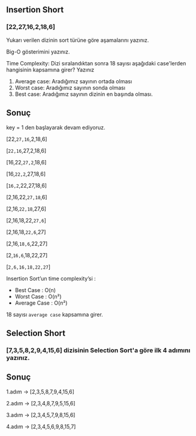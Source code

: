 ## Insertion Short
### [22,27,16,2,18,6]

Yukarı verilen dizinin sort türüne göre aşamalarını yazınız.

Big-O gösterimini yazınız.

Time Complexity: Dizi sıralandıktan sonra 18 sayısı aşağıdaki case'lerden hangisinin kapsamına girer? Yazınız

1. Average case: Aradığımız sayının ortada olması
2. Worst case: Aradığımız sayının sonda olması
3. Best case: Aradığımız sayının dizinin en başında olması.

## Sonuç

key = 1 den başlayarak devam ediyoruz.

[22,`27,16`,2,18,6] 

[`22,16`,27,2,18,6] 

[16,22,`27,2`,18,6] 

[16,`22,2`,27,18,6] 

[`16,2`,22,27,18,6] 

[2,16,22,`27,18`,6] 

[2,16,`22,18`,27,6] 

[2,16,18,22,`27,6`] 

[2,16,18,`22,6`,27] 

[2,16,`18,6`,22,27] 

[2,`16,6`,18,22,27] 

[`2,6,16,18,22,27`]


Insertion Sort’un time complexity’si :

- Best Case : O(n)
- Worst Case : O(n²)
- Average Case : O(n²)


18 sayısı `average case` kapsamına girer.

## Selection Short
### [7,3,5,8,2,9,4,15,6]  dizisinin Selection Sort'a göre ilk 4 adımını yazınız.

## Sonuç

1.adım -> [2,3,5,8,7,9,4,15,6]

2.adım -> [2,3,4,8,7,9,5,15,6]

3.adım -> [2,3,4,5,7,9,8,15,6]

4.adım -> [2,3,4,5,6,9,8,15,7]

